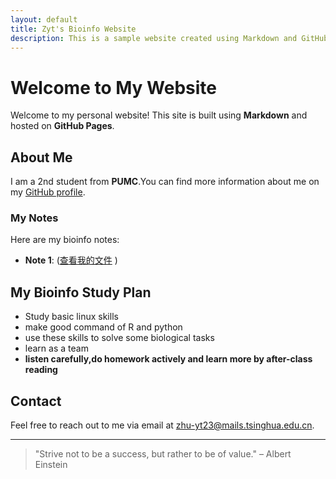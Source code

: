 ```yaml
---
layout: default
title: Zyt's Bioinfo Website
description: This is a sample website created using Markdown and GitHub Pages.
---
```


# Welcome to My Website

Welcome to my personal website! This site is built using **Markdown** and hosted on **GitHub Pages**. 

## About Me

I am a 2nd student from **PUMC**.You can find more information about me on my [GitHub profile](https://github.com/Qiuzhenn).

### My Notes

Here are my bioinfo notes:

- **Note 1**: ([查看我的文件](https://github.com/Qiuzhenn/Qiuzhenn.github.io/main/Note1.md)
)



## My Bioinfo Study Plan

- Study basic linux skills   
- make good command of R and python  
- use these skills to solve some biological tasks
- learn as a team
- **listen carefully,do homework actively and learn more by after-class reading**


## Contact

Feel free to reach out to me via email at [zhu-yt23@mails.tsinghua.edu.cn](mailto:zhu-yt23@mails.tsinghua.edu.cn).

---

> "Strive not to be a success, but rather to be of value." – Albert Einstein